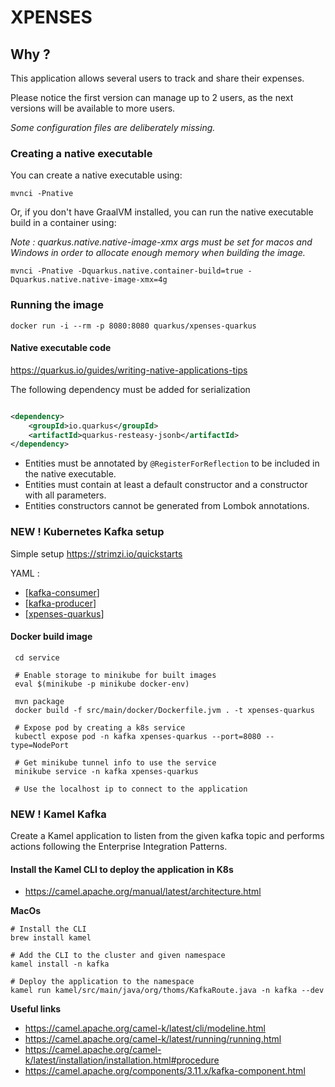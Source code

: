 # XPENSES

## Why ?

This application allows several users to track and share their expenses.

Please notice the first version can manage up to 2 users, as the next versions will be available to more users.

_Some configuration files are deliberately missing._

### Creating a native executable

You can create a native executable using:

```shell script
mvnci -Pnative
```

Or, if you don't have GraalVM installed, you can run the native executable build in a container using:

_Note : quarkus.native.native-image-xmx args must be set for macos and Windows in order to allocate enough memory when
building the image._

```shell script
mvnci -Pnative -Dquarkus.native.container-build=true -Dquarkus.native.native-image-xmx=4g
```

### Running the image

```shell script
docker run -i --rm -p 8080:8080 quarkus/xpenses-quarkus  
```

#### Native executable code

https://quarkus.io/guides/writing-native-applications-tips

The following dependency must be added for serialization

```xml

<dependency>
    <groupId>io.quarkus</groupId>
    <artifactId>quarkus-resteasy-jsonb</artifactId>
</dependency>
```

- Entities must be annotated by ```@RegisterForReflection``` to be included in the native executable.
- Entities must contain at least a default constructor and a constructor with all parameters.
- Entities constructors cannot be generated from Lombok annotations.

### NEW ! Kubernetes Kafka setup

Simple setup https://strimzi.io/quickstarts

YAML :

- [[kafka-consumer](service/src/main/kubernetes/kafka-consumer.yaml)]
- [[kafka-producer](service/src/main/kubernetes/kafka-producer.yaml)]
- [[xpenses-quarkus](service/src/main/kubernetes/xpenses-quarkus.yaml)]

#### Docker build image

```shell
 cd service

 # Enable storage to minikube for built images
 eval $(minikube -p minikube docker-env)
     
 mvn package 
 docker build -f src/main/docker/Dockerfile.jvm . -t xpenses-quarkus
 
 # Expose pod by creating a k8s service
 kubectl expose pod -n kafka xpenses-quarkus --port=8080 --type=NodePort
 
 # Get minikube tunnel info to use the service
 minikube service -n kafka xpenses-quarkus
 
 # Use the localhost ip to connect to the application
```

### NEW ! Kamel Kafka

Create a Kamel application to listen from the given kafka topic and performs actions following the Enterprise
Integration Patterns.

#### Install the Kamel CLI to deploy the application in K8s

- https://camel.apache.org/manual/latest/architecture.html

__MacOs__

```shell
# Install the CLI
brew install kamel

# Add the CLI to the cluster and given namespace
kamel install -n kafka

# Deploy the application to the namespace
kamel run kamel/src/main/java/org/thoms/KafkaRoute.java -n kafka --dev
```

__Useful links__

- https://camel.apache.org/camel-k/latest/cli/modeline.html
- https://camel.apache.org/camel-k/latest/running/running.html
- https://camel.apache.org/camel-k/latest/installation/installation.html#procedure
- https://camel.apache.org/components/3.11.x/kafka-component.html